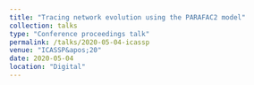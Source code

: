```yaml
---
title: "Tracing network evolution using the PARAFAC2 model"
collection: talks
type: "Conference proceedings talk"
permalink: /talks/2020-05-04-icassp
venue: "ICASSP&apos;20"
date: 2020-05-04
location: "Digital"
---
```

